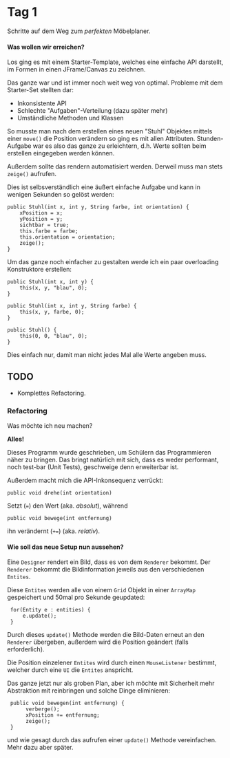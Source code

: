 <!-- 29.08.2013 -->
Tag 1
==========
Schritte auf dem Weg zum *perfekten* Möbelplaner.

#### Was wollen wir erreichen?


Los ging es mit einem Starter-Template, welches eine einfache API darstellt, im Formen in einen JFrame/Canvas zu zeichnen.

Das ganze war und ist immer noch weit weg von optimal. Probleme mit dem Starter-Set stellten dar:

* Inkonsistente  API
* Schlechte "Aufgaben"-Verteilung (dazu später mehr)
* Umständliche Methoden und Klassen

So musste man nach dem erstellen eines neuen "Stuhl" Objektes mittels einer ```move()``` die Position verändern so ging es mit allen Attributen. Stunden-Aufgabe war es also das ganze zu erleichtern, d.h. Werte sollten beim erstellen eingegeben werden können.

Außerdem sollte das rendern automatisiert werden. Derweil muss man stets ```zeige()``` aufrufen.

Dies ist selbsverständlich eine äußert einfache Aufgabe und kann in wenigen Sekunden so gelöst werden:


    public Stuhl(int x, int y, String farbe, int orientation) {
        xPosition = x;
        yPosition = y;
        sichtbar = true;
        this.farbe = farbe;
        this.orientation = orientation;
        zeige();
    }


Um das ganze noch einfacher zu gestalten werde ich ein paar overloading Konstruktore erstellen:

    public Stuhl(int x, int y) {
        this(x, y, "blau", 0);
    }

    public Stuhl(int x, int y, String farbe) {
        this(x, y, farbe, 0);
    }
    
    public Stuhl() {
        this(0, 0, "blau", 0);
    }


Dies einfach nur, damit man nicht jedes Mal alle Werte angeben muss.

## TODO

* Komplettes Refactoring.


### Refactoring

Was möchte ich neu machen?

**Alles!**

Dieses Programm wurde geschrieben, um Schülern das Programmieren näher zu bringen. Das bringt natürlich mit sich, dass es weder performant, noch test-bar (Unit Tests), geschweige denn erweiterbar ist.

Außerdem macht mich die API-Inkonsequenz verrückt:

    public void drehe(int orientation)

Setzt (```=```) den Wert (aka. *absolut*), während

    public void bewege(int entfernung)

ihn verändernt (```+=```) (aka. *relativ*).


#### Wie soll das neue Setup nun aussehen?

Eine  ```Designer``` rendert ein Bild, dass es von dem ```Renderer``` bekommt. Der ```Renderer``` bekommt die Bildinformation jeweils aus den verschiedenen ```Entites```.

Diese ```Entites``` werden alle von einem ```Grid``` Objekt in einer ```ArrayMap``` gespeichert und 50mal pro Sekunde geupdated:

     for(Entity e : entities) {
         e.update();
     }

Durch dieses ```update()``` Methode werden die Bild-Daten erneut an den ```Renderer``` übergeben, außerdem wird die Position geändert (falls erforderlich).

Die Position einzelener ```Entites``` wird durch einen ```MouseListener``` bestimmt, welcher durch eine ```UI``` die ```Entites``` anspricht.

Das ganze jetzt nur als groben Plan, aber ich möchte mit Sicherheit mehr Abstraktion mit reinbringen und solche Dinge eliminieren:

     public void bewegen(int entfernung) {
          verberge();
          xPosition += entfernung;
          zeige();
     }
     
und wie gesagt durch das aufrufen einer ```update()``` Methode vereinfachen. Mehr dazu aber später.
